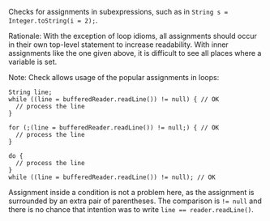 Checks for assignments in subexpressions, such as in
`String s = Integer.toString(i = 2);`.

Rationale: With the exception of loop idioms, all assignments should
occur in their own top-level statement to increase readability. With
inner assignments like the one given above, it is difficult to see all
places where a variable is set.

Note: Check allows usage of the popular assignments in loops:

    String line;
    while ((line = bufferedReader.readLine()) != null) { // OK
      // process the line
    }

    for (;(line = bufferedReader.readLine()) != null;) { // OK
      // process the line
    }

    do {
      // process the line
    }
    while ((line = bufferedReader.readLine()) != null); // OK
            

Assignment inside a condition is not a problem here, as the assignment
is surrounded by an extra pair of parentheses. The comparison is
`!= null` and there is no chance that intention was to write
`line == reader.readLine()`.
